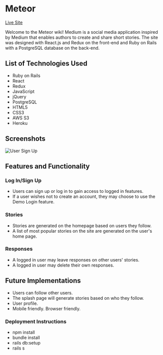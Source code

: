 # Meteor
[Live Site](https://meteor-fsp.herokuapp.com/#/)

Welcome to the Meteor wiki! Medium is a social media application inspired by Medium that enables authors to create and share short stories. The site was designed with React.js and Redux on the front-end and Ruby on Rails with a PostgreSQL database on the back-end.

## List of Technologies Used
* Ruby on Rails
* React
* Redux
* JavaScript
* jQuery
* PostgreSQL
* HTML5
* CSS3
* AWS S3
* Heroku

## Screenshots
![User Sign Up](https://user-images.githubusercontent.com/7242067/61167686-2966ef80-a4f7-11e9-983f-61f191bd00f8.png)

## Features and Functionality
### Log In/Sign Up
* Users can sign up or log in to gain access to logged in features. 
* If a user wishes not to create an account, they may choose to use the Demo Login feature.

### Stories
* Stories are generated on the homepage based on users they follow.
* A list of most popular stories on the site are generated on the user's home page.

### Responses
* A logged in user may leave responses on other users' stories.
* A logged in user may delete their own responses.

## Future Implementations
* Users can follow other users.
* The splash page will generate stories based on who they follow.
* User profile.
* Mobile friendly. Browser friendly.

### Deployment Instructions
* npm install
* bundle install
* rails db:setup
* rails s
